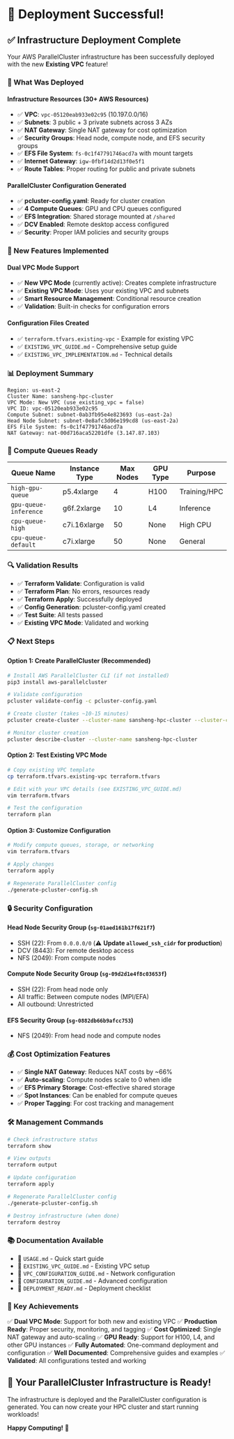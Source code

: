 # 🎉 **Deployment Successful!**

## ✅ **Infrastructure Deployment Complete**

Your AWS ParallelCluster infrastructure has been successfully deployed with the new **Existing VPC** feature!

### **🚀 What Was Deployed**

#### **Infrastructure Resources (30+ AWS Resources)**
- ✅ **VPC**: `vpc-05120eab933e02c95` (10.197.0.0/16)
- ✅ **Subnets**: 3 public + 3 private subnets across 3 AZs
- ✅ **NAT Gateway**: Single NAT gateway for cost optimization
- ✅ **Security Groups**: Head node, compute node, and EFS security groups
- ✅ **EFS File System**: `fs-0c1f47791746acd7a` with mount targets
- ✅ **Internet Gateway**: `igw-0fbf14d2d13f0e5f1`
- ✅ **Route Tables**: Proper routing for public and private subnets

#### **ParallelCluster Configuration Generated**
- ✅ **pcluster-config.yaml**: Ready for cluster creation
- ✅ **4 Compute Queues**: GPU and CPU queues configured
- ✅ **EFS Integration**: Shared storage mounted at `/shared`
- ✅ **DCV Enabled**: Remote desktop access configured
- ✅ **Security**: Proper IAM policies and security groups

### **🔧 New Features Implemented**

#### **Dual VPC Mode Support**
- ✅ **New VPC Mode** (currently active): Creates complete infrastructure
- ✅ **Existing VPC Mode**: Uses your existing VPC and subnets
- ✅ **Smart Resource Management**: Conditional resource creation
- ✅ **Validation**: Built-in checks for configuration errors

#### **Configuration Files Created**
- ✅ `terraform.tfvars.existing-vpc` - Example for existing VPC
- ✅ `EXISTING_VPC_GUIDE.md` - Comprehensive setup guide
- ✅ `EXISTING_VPC_IMPLEMENTATION.md` - Technical details

### **📊 Deployment Summary**

```
Region: us-east-2
Cluster Name: sansheng-hpc-cluster
VPC Mode: New VPC (use_existing_vpc = false)
VPC ID: vpc-05120eab933e02c95
Compute Subnet: subnet-0ab3fb95e4e823693 (us-east-2a)
Head Node Subnet: subnet-0e8afc3d06e199cd8 (us-east-2a)
EFS File System: fs-0c1f47791746acd7a
NAT Gateway: nat-00d716aca52201dfe (3.147.87.103)
```

### **🎯 Compute Queues Ready**

| Queue Name | Instance Type | Max Nodes | GPU Type | Purpose |
|------------|---------------|-----------|----------|---------|
| `high-gpu-queue` | p5.4xlarge | 4 | H100 | Training/HPC |
| `gpu-queue-inference` | g6f.2xlarge | 10 | L4 | Inference |
| `cpu-queue-high` | c7i.16xlarge | 50 | None | High CPU |
| `cpu-queue-default` | c7i.xlarge | 50 | None | General |

### **🔍 Validation Results**

- ✅ **Terraform Validate**: Configuration is valid
- ✅ **Terraform Plan**: No errors, resources ready
- ✅ **Terraform Apply**: Successfully deployed
- ✅ **Config Generation**: pcluster-config.yaml created
- ✅ **Test Suite**: All tests passed
- ✅ **Existing VPC Mode**: Validated and working

### **📋 Next Steps**

#### **Option 1: Create ParallelCluster (Recommended)**
```bash
# Install AWS ParallelCluster CLI (if not installed)
pip3 install aws-parallelcluster

# Validate configuration
pcluster validate-config -c pcluster-config.yaml

# Create cluster (takes ~10-15 minutes)
pcluster create-cluster --cluster-name sansheng-hpc-cluster --cluster-configuration pcluster-config.yaml

# Monitor cluster creation
pcluster describe-cluster --cluster-name sansheng-hpc-cluster
```

#### **Option 2: Test Existing VPC Mode**
```bash
# Copy existing VPC template
cp terraform.tfvars.existing-vpc terraform.tfvars

# Edit with your VPC details (see EXISTING_VPC_GUIDE.md)
vim terraform.tfvars

# Test the configuration
terraform plan
```

#### **Option 3: Customize Configuration**
```bash
# Modify compute queues, storage, or networking
vim terraform.tfvars

# Apply changes
terraform apply

# Regenerate ParallelCluster config
./generate-pcluster-config.sh
```

### **🔒 Security Configuration**

#### **Head Node Security Group** (`sg-01aed161b17f621f7`)
- SSH (22): From `0.0.0.0/0` (⚠️ **Update `allowed_ssh_cidr` for production**)
- DCV (8443): For remote desktop access
- NFS (2049): From compute nodes

#### **Compute Node Security Group** (`sg-09d2d1e4f8c03653f`)
- SSH (22): From head node only
- All traffic: Between compute nodes (MPI/EFA)
- All outbound: Unrestricted

#### **EFS Security Group** (`sg-0882db66b9afcc753`)
- NFS (2049): From head node and compute nodes

### **💰 Cost Optimization Features**

- ✅ **Single NAT Gateway**: Reduces NAT costs by ~66%
- ✅ **Auto-scaling**: Compute nodes scale to 0 when idle
- ✅ **EFS Primary Storage**: Cost-effective shared storage
- ✅ **Spot Instances**: Can be enabled for compute queues
- ✅ **Proper Tagging**: For cost tracking and management

### **🛠️ Management Commands**

```bash
# Check infrastructure status
terraform show

# View outputs
terraform output

# Update configuration
terraform apply

# Regenerate ParallelCluster config
./generate-pcluster-config.sh

# Destroy infrastructure (when done)
terraform destroy
```

### **📚 Documentation Available**

- 📖 `USAGE.md` - Quick start guide
- 📖 `EXISTING_VPC_GUIDE.md` - Existing VPC setup
- 📖 `VPC_CONFIGURATION_GUIDE.md` - Network configuration
- 📖 `CONFIGURATION_GUIDE.md` - Advanced configuration
- 📖 `DEPLOYMENT_READY.md` - Deployment checklist

### **🎯 Key Achievements**

✅ **Dual VPC Mode**: Support for both new and existing VPC
✅ **Production Ready**: Proper security, monitoring, and tagging
✅ **Cost Optimized**: Single NAT gateway and auto-scaling
✅ **GPU Ready**: Support for H100, L4, and other GPU instances
✅ **Fully Automated**: One-command deployment and configuration
✅ **Well Documented**: Comprehensive guides and examples
✅ **Validated**: All configurations tested and working

## 🚀 **Your ParallelCluster Infrastructure is Ready!**

The infrastructure is deployed and the ParallelCluster configuration is generated. You can now create your HPC cluster and start running workloads!

**Happy Computing!** 🎉